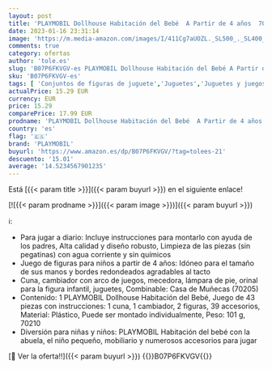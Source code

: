 ```yaml
---
layout: post
title: 'PLAYMOBIL Dollhouse Habitación del Bebé  A Partir de 4 años  70210 '
date: 2023-01-16 23:31:14
image: 'https://m.media-amazon.com/images/I/411Cg7aUOZL._SL500_._SL400_.jpg'
comments: true
category: ofertas
author: 'tole.es'
slug: 'B07P6FKVGV-es PLAYMOBIL Dollhouse Habitación del Bebé A Partir de 4 años...'
sku: 'B07P6FKVGV-es'
tags: [ 'Conjuntos de figuras de juguete','Juguetes','Juguetes y juegos','Muñecos y figuras','playmobil','🇪🇸', ]
actualPrice: 15.29 EUR
currency: EUR
price: 15.29
comparePrice: 17.99 EUR
prodname: 'PLAYMOBIL Dollhouse Habitación del Bebé  A Partir de 4 años  70210 '
country: 'es'
flag: '🇪🇸'
brand: 'PLAYMOBIL'
buyurl: 'https://www.amazon.es/dp/B07P6FKVGV/?tag=tolees-21'
descuento: '15.01'
average: '14.5234567901235'
---
```


Está [{{< param title >}}]({{< param buyurl >}}) en el siguiente enlace!

[![{{< param prodname >}}]({{< param image >}})]({{< param buyurl >}})

ℹ️:

- Para jugar a diario: Incluye instrucciones para montarlo con ayuda de los padres, Alta calidad y diseño robusto, Limpieza de las piezas (sin pegatinas) con agua corriente y sin químicos
- Juego de figuras para niños a partir de 4 años: Idóneo para el tamaño de sus manos y bordes redondeados agradables al tacto
- Cuna, cambiador con arco de juegos, mecedora, lámpara de pie, orinal para la figura infantil, juguetes, Combinable: Casa de Muñecas (70205)
- Contenido: 1 PLAYMOBIL Dollhouse Habitación del Bebé, Juego de 43 piezas con instrucciones: 1 cuna, 1 cambiador, 2 figuras, 39 accesorios, Material: Plástico, Puede ser montado individualmente, Peso: 101 g, 70210
- Diversión para niñas y niños: PLAYMOBIL Habitación del bebé con la abuela, el niño pequeño, mobiliario y numerosos accesorios para jugar

[🛒 Ver la oferta!!]({{< param buyurl >}})
{{<world>}}B07P6FKVGV{{</world>}}
